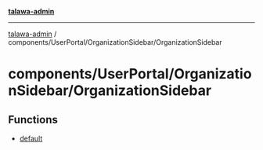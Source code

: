 [**talawa-admin**](../../../../README.md)

***

[talawa-admin](../../../../README.md) / components/UserPortal/OrganizationSidebar/OrganizationSidebar

# components/UserPortal/OrganizationSidebar/OrganizationSidebar

## Functions

- [default](functions/default.md)
